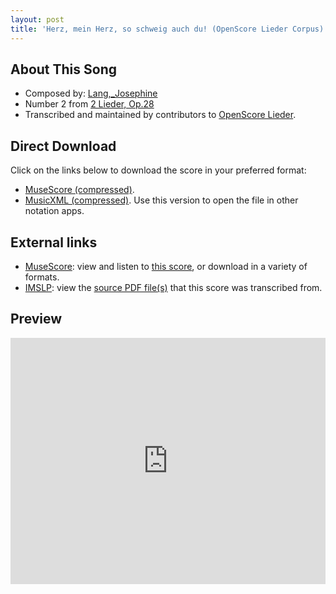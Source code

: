 ```yaml
---
layout: post
title: 'Herz, mein Herz, so schweig auch du! (OpenScore Lieder Corpus)'
---
```


## About This Song

- Composed by: [Lang,_Josephine](https://fourscoreandmore.org/openscore/lieder/Lang,_Josephine)
- Number 2 from [2 Lieder, Op.28](https://fourscoreandmore.org/openscore/lieder/Lang,_Josephine/2_Lieder,_Op.28)
- Transcribed and maintained by contributors to [OpenScore Lieder].

[OpenScore Lieder]: https://musescore.com/openscore-lieder-corpus

## Direct Download

Click on the links below to download the score in your preferred format:
- [MuseScore (compressed)](https://github.com/openscore/lieder/blob/main/scores/Lang,_Josephine/2_Lieder,_Op.28/2_Herz,_mein_Herz,_so_schweig_auch_du!/lc6012390.mscz?raw=true).
- [MusicXML (compressed)](https://github.com/openscore/lieder/blob/main/scores/Lang,_Josephine/2_Lieder,_Op.28/2_Herz,_mein_Herz,_so_schweig_auch_du!/lc6012390.mxl?raw=true). Use this version to open the file in other notation apps.

## External links

- [MuseScore]: view and listen to [this score][MuseScore], or download in a variety of formats.
- [IMSLP]: view the [source PDF file(s)][IMSLP] that this score was transcribed from.

[MuseScore]: https://musescore.com/score/6012390
[IMSLP]: https://imslp.org/wiki/Special:ReverseLookup/617593

## Preview

<iframe width="100%" height="394" src="https://musescore.com/openscore-lieder-corpus/scores/6012390/embed" frameborder="0" allowfullscreen allow="autoplay; fullscreen"></iframe>
